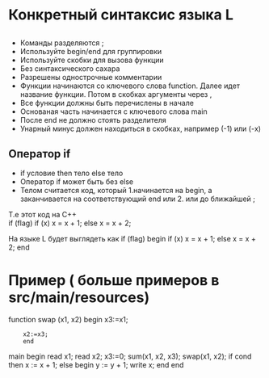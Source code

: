 # Конкретный синтаксис языка L

## 

* Команды разделяются ;
* Используйте begin/end для группировки
* Используйте скобки для вызова функции
* Без синтаксического сахара
* Разрешены однострочные комментарии
* Функции начинаются со ключевого слова function. Далее идет название функции. Потом в скобках аргументы через ,
* Все функции должны быть перечислены в начале
* Основаная часть начинается с ключевого слова main
* После end не должно стоять разделителя
* Унарный минус должен находиться в скобках, например (-1) или (-x)

## Оператор if

* if условие then тело else тело
* Оператор if может быть без else
* Телом считается код, который 
			1.начинается на begin, а заканчивается на соответствующий end
			или
			2. или до ближайшей ;

Т.е  этот код на С++    
	if (flag)
		if (x) 
			x = x + 1;
		else
			x = x + 2;

На языке L будет выглядеть как
	if (flag) 
		begin
		if (x)
			x = x + 1;
		else
			x = x + 2;
		end



# Пример ( больше примеров в src/main/resources)

function swap (x1, x2)
		begin
		x3:=x1;

		x2:=x3;
		end


main
	begin
	read x1;
	read x2;
	x3:=0;
	sum(x1, x2, x3);
	swap(x1, x2);
	if cond then
		x := x + 1;
	else
		begin
		y := y + 1;
		write x;
		end
	end
